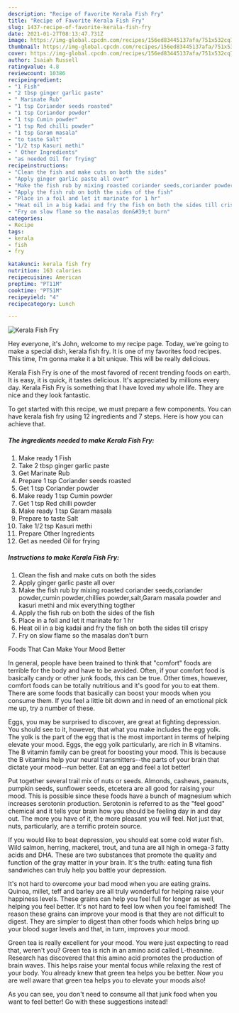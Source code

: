 ```yaml
---
description: "Recipe of Favorite Kerala Fish Fry"
title: "Recipe of Favorite Kerala Fish Fry"
slug: 1437-recipe-of-favorite-kerala-fish-fry
date: 2021-01-27T08:13:47.731Z
image: https://img-global.cpcdn.com/recipes/156ed83445137afa/751x532cq70/kerala-fish-fry-recipe-main-photo.jpg
thumbnail: https://img-global.cpcdn.com/recipes/156ed83445137afa/751x532cq70/kerala-fish-fry-recipe-main-photo.jpg
cover: https://img-global.cpcdn.com/recipes/156ed83445137afa/751x532cq70/kerala-fish-fry-recipe-main-photo.jpg
author: Isaiah Russell
ratingvalue: 4.8
reviewcount: 10386
recipeingredient:
- "1 Fish"
- "2 tbsp ginger garlic paste"
- " Marinate Rub"
- "1 tsp Coriander seeds roasted"
- "1 tsp Coriander powder"
- "1 tsp Cumin powder"
- "1 tsp Red chilli powder"
- "1 tsp Garam masala"
- "to taste Salt"
- "1/2 tsp Kasuri methi"
- " Other Ingredients"
- "as needed Oil for frying"
recipeinstructions:
- "Clean the fish and make cuts on both the sides"
- "Apply ginger garlic paste all over"
- "Make the fish rub by mixing roasted coriander seeds,coriander powder,cumin powder,chillies powder,salt,Garam masala powder and kasuri methi and mix everything togther"
- "Apply the fish rub on both the sides of the fish"
- "Place in a foil and let it marinate for 1 hr"
- "Heat oil in a big kadai and fry the fish on both the sides till crispy"
- "Fry on slow flame so the masalas don&#39;t burn"
categories:
- Recipe
tags:
- kerala
- fish
- fry

katakunci: kerala fish fry 
nutrition: 163 calories
recipecuisine: American
preptime: "PT11M"
cooktime: "PT51M"
recipeyield: "4"
recipecategory: Lunch

---
```



![Kerala Fish Fry](https://img-global.cpcdn.com/recipes/156ed83445137afa/751x532cq70/kerala-fish-fry-recipe-main-photo.jpg)

Hey everyone, it's John, welcome to my recipe page. Today, we're going to make a special dish, kerala fish fry. It is one of my favorites food recipes. This time, I'm gonna make it a bit unique. This will be really delicious.



Kerala Fish Fry is one of the most favored of recent trending foods on earth. It is easy, it is quick, it tastes delicious. It's appreciated by millions every day. Kerala Fish Fry is something that I have loved my whole life. They are nice and they look fantastic.


To get started with this recipe, we must prepare a few components. You can have kerala fish fry using 12 ingredients and 7 steps. Here is how you can achieve that.

<!--inarticleads1-->

##### The ingredients needed to make Kerala Fish Fry:

1. Make ready 1 Fish
1. Take 2 tbsp ginger garlic paste
1. Get  Marinate Rub
1. Prepare 1 tsp Coriander seeds roasted
1. Get 1 tsp Coriander powder
1. Make ready 1 tsp Cumin powder
1. Get 1 tsp Red chilli powder
1. Make ready 1 tsp Garam masala
1. Prepare to taste Salt
1. Take 1/2 tsp Kasuri methi
1. Prepare  Other Ingredients
1. Get as needed Oil for frying




<!--inarticleads2-->

##### Instructions to make Kerala Fish Fry:

1. Clean the fish and make cuts on both the sides
1. Apply ginger garlic paste all over
1. Make the fish rub by mixing roasted coriander seeds,coriander powder,cumin powder,chillies powder,salt,Garam masala powder and kasuri methi and mix everything togther
1. Apply the fish rub on both the sides of the fish
1. Place in a foil and let it marinate for 1 hr
1. Heat oil in a big kadai and fry the fish on both the sides till crispy
1. Fry on slow flame so the masalas don&#39;t burn




Foods That Can Make Your Mood Better


In general, people have been trained to think that "comfort" foods are terrible for the body and have to be avoided. Often, if your comfort food is basically candy or other junk foods, this can be true. Other times, however, comfort foods can be totally nutritious and it's good for you to eat them. There are some foods that basically can boost your moods when you consume them. If you feel a little bit down and in need of an emotional pick me up, try a number of these.

Eggs, you may be surprised to discover, are great at fighting depression. You should see to it, however, that what you make includes the egg yolk. The yolk is the part of the egg that is the most important in terms of helping elevate your mood. Eggs, the egg yolk particularly, are rich in B vitamins. The B vitamin family can be great for boosting your mood. This is because the B vitamins help your neural transmitters--the parts of your brain that dictate your mood--run better. Eat an egg and feel a lot better!

Put together several trail mix of nuts or seeds. Almonds, cashews, peanuts, pumpkin seeds, sunflower seeds, etcetera are all good for raising your mood. This is possible since these foods have a bunch of magnesium which increases serotonin production. Serotonin is referred to as the "feel good" chemical and it tells your brain how you should be feeling day in and day out. The more you have of it, the more pleasant you will feel. Not just that, nuts, particularly, are a terrific protein source.

If you would like to beat depression, you should eat some cold water fish. Wild salmon, herring, mackerel, trout, and tuna are all high in omega-3 fatty acids and DHA. These are two substances that promote the quality and function of the gray matter in your brain. It's the truth: eating tuna fish sandwiches can truly help you battle your depression. 

It's not hard to overcome your bad mood when you are eating grains. Quinoa, millet, teff and barley are all truly wonderful for helping raise your happiness levels. These grains can help you feel full for longer as well, helping you feel better. It's not hard to feel low when you feel famished! The reason these grains can improve your mood is that they are not difficult to digest. They are simpler to digest than other foods which helps bring up your blood sugar levels and that, in turn, improves your mood.

Green tea is really excellent for your mood. You were just expecting to read that, weren't you? Green tea is rich in an amino acid called L-theanine. Research has discovered that this amino acid promotes the production of brain waves. This helps raise your mental focus while relaxing the rest of your body. You already knew that green tea helps you be better. Now you are well aware that green tea helps you to elevate your moods also!

As you can see, you don't need to consume all that junk food when you want to feel better! Go  with  these suggestions  instead!

